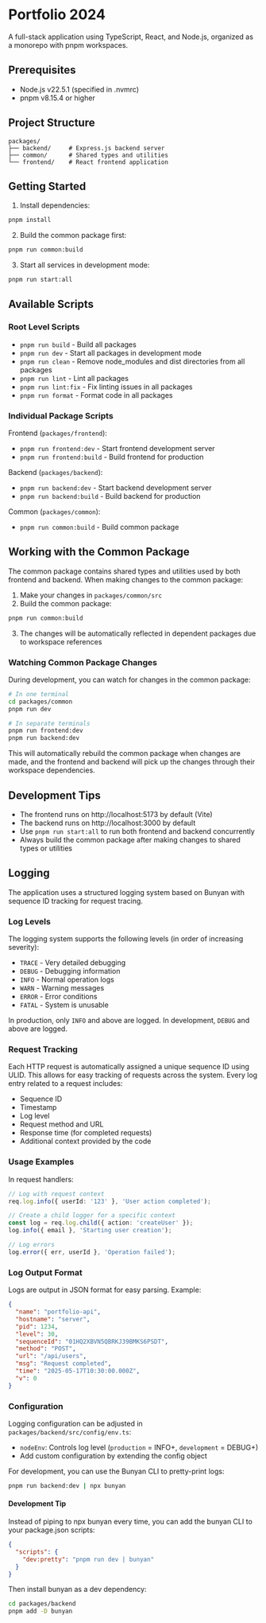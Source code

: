 # Portfolio 2024

A full-stack application using TypeScript, React, and Node.js, organized as a monorepo with pnpm workspaces.

## Prerequisites

- Node.js v22.5.1 (specified in .nvmrc)
- pnpm v8.15.4 or higher

## Project Structure

```
packages/
├── backend/     # Express.js backend server
├── common/      # Shared types and utilities
└── frontend/    # React frontend application
```

## Getting Started

1. Install dependencies:

```bash
pnpm install
```

2. Build the common package first:

```bash
pnpm run common:build
```

3. Start all services in development mode:

```bash
pnpm run start:all
```

## Available Scripts

### Root Level Scripts

- `pnpm run build` - Build all packages
- `pnpm run dev` - Start all packages in development mode
- `pnpm run clean` - Remove node_modules and dist directories from all packages
- `pnpm run lint` - Lint all packages
- `pnpm run lint:fix` - Fix linting issues in all packages
- `pnpm run format` - Format code in all packages

### Individual Package Scripts

Frontend (`packages/frontend`):

- `pnpm run frontend:dev` - Start frontend development server
- `pnpm run frontend:build` - Build frontend for production

Backend (`packages/backend`):

- `pnpm run backend:dev` - Start backend development server
- `pnpm run backend:build` - Build backend for production

Common (`packages/common`):

- `pnpm run common:build` - Build common package

## Working with the Common Package

The common package contains shared types and utilities used by both frontend and backend. When making changes to the common package:

1. Make your changes in `packages/common/src`
2. Build the common package:

```bash
pnpm run common:build
```

3. The changes will be automatically reflected in dependent packages due to workspace references

### Watching Common Package Changes

During development, you can watch for changes in the common package:

```bash
# In one terminal
cd packages/common
pnpm run dev

# In separate terminals
pnpm run frontend:dev
pnpm run backend:dev
```

This will automatically rebuild the common package when changes are made, and the frontend and backend will pick up the changes through their workspace dependencies.

## Development Tips

- The frontend runs on http://localhost:5173 by default (Vite)
- The backend runs on http://localhost:3000 by default
- Use `pnpm run start:all` to run both frontend and backend concurrently
- Always build the common package after making changes to shared types or utilities

## Logging

The application uses a structured logging system based on Bunyan with sequence ID tracking for request tracing.

### Log Levels

The logging system supports the following levels (in order of increasing severity):

- `TRACE` - Very detailed debugging
- `DEBUG` - Debugging information
- `INFO` - Normal operation logs
- `WARN` - Warning messages
- `ERROR` - Error conditions
- `FATAL` - System is unusable

In production, only `INFO` and above are logged. In development, `DEBUG` and above are logged.

### Request Tracking

Each HTTP request is automatically assigned a unique sequence ID using ULID. This allows for easy tracking of requests across the system. Every log entry related to a request includes:

- Sequence ID
- Timestamp
- Log level
- Request method and URL
- Response time (for completed requests)
- Additional context provided by the code

### Usage Examples

In request handlers:

```typescript
// Log with request context
req.log.info({ userId: '123' }, 'User action completed');

// Create a child logger for a specific context
const log = req.log.child({ action: 'createUser' });
log.info({ email }, 'Starting user creation');

// Log errors
log.error({ err, userId }, 'Operation failed');
```

### Log Output Format

Logs are output in JSON format for easy parsing. Example:

```json
{
  "name": "portfolio-api",
  "hostname": "server",
  "pid": 1234,
  "level": 30,
  "sequenceId": "01HQ2XBVN5QBRKJ39BMKS6PSDT",
  "method": "POST",
  "url": "/api/users",
  "msg": "Request completed",
  "time": "2025-05-17T10:30:00.000Z",
  "v": 0
}
```

### Configuration

Logging configuration can be adjusted in `packages/backend/src/config/env.ts`:

- `nodeEnv`: Controls log level (`production` = INFO+, `development` = DEBUG+)
- Add custom configuration by extending the config object

For development, you can use the Bunyan CLI to pretty-print logs:

```bash
pnpm run backend:dev | npx bunyan
```

#### Development Tip

Instead of piping to npx bunyan every time, you can add the bunyan CLI to your package.json scripts:

```json
{
  "scripts": {
    "dev:pretty": "pnpm run dev | bunyan"
  }
}
```

Then install bunyan as a dev dependency:

```bash
cd packages/backend
pnpm add -D bunyan
```
